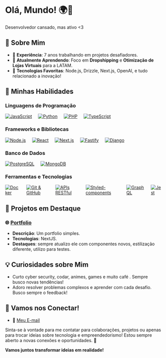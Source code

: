 # Olá, Mundo! 🌍👋

Desenvolvedor cansado, mas ativo <3

## 🚀 Sobre Mim

- 💼 **Experiência**: 7 anos trabalhando em projetos desafiadores.
- 🌱 **Atualmente Aprendendo**: Foco em **Dropshipping** e **Otimização de Lojas Virtuais** para a LATAM.
- 🤖 **Tecnologias Favoritas**: Node.js, Drizzle, Next.js, OpenAI, e tudo relacionado a inovação!

## 💪 Minhas Habilidades

### Linguagens de Programação
<div style="display: flex; gap: 20px;">
  <div title="JavaScript" style="position: relative;">
    <a href="https://developer.mozilla.org/en-US/docs/Web/JavaScript" target="_blank">
      <img src="https://img.icons8.com/color/24/000000/javascript.png" alt="JavaScript" />
    </a>
  </div>
  <div title="Python" style="position: relative;">
    <a href="https://www.python.org/doc/" target="_blank">
      <img src="https://img.icons8.com/color/24/000000/python.png" alt="Python" />
    </a>
  </div>
  <div title="PHP" style="position: relative;">
    <a href="https://www.php.net/docs.php" target="_blank">
      <img src="https://img.icons8.com/color/24/000000/php.png" alt="PHP" />
    </a>
  </div>
  <div title="TypeScript" style="position: relative;">
    <a href="https://www.typescriptlang.org/docs/" target="_blank">
      <img src="https://img.icons8.com/color/24/000000/typescript.png" alt="TypeScript" />
    </a>
  </div>
</div>

### Frameworks e Bibliotecas
<div style="display: flex; width: 100%; gap: 20px;">
  <div title="Node.js" style="position: relative;">
    <a href="https://nodejs.org/en/docs/" target="_blank">
      <img src="https://img.icons8.com/color/24/000000/nodejs.png" alt="Node.js" />
    </a>
  </div>
  <div title="React" style="position: relative;">
    <a href="https://reactjs.org/docs/getting-started.html" target="_blank">
      <img src="https://img.icons8.com/color/24/000000/react-native.png" alt="React" />
    </a>
  </div>
  <div title="Next.js" style="position: relative;">
    <a href="https://nextjs.org/docs" target="_blank">
      <img src="https://img.icons8.com/color/24/000000/nextjs.png" alt="Next.js" />
    </a>
  </div>
  <div title="Fastify" style="position: relative;">
    <a href="https://www.fastify.io/docs/latest/" target="_blank">
      <img src="https://img.icons8.com/color/24/000000/fastify.png" alt="Fastify" />
    </a>
  </div>
  <div title="Django" style="position: relative;">
    <a href="https://www.djangoproject.com/start/" target="_blank">
      <img src="https://img.icons8.com/color/24/000000/django.png" alt="Django" />
    </a>
  </div>
</div>

### Banco de Dados
<div style="display: flex; gap: 20px;">
  <div title="PostgreSQL" style="position: relative;">
    <a href="https://www.postgresql.org/docs/" target="_blank">
      <img src="https://img.icons8.com/color/24/000000/postgresql.png" alt="PostgreSQL" />
    </a>
  </div>
  <div title="MongoDB" style="position: relative;">
    <a href="https://www.mongodb.com/docs/" target="_blank">
      <img src="https://img.icons8.com/color/24/000000/mongodb.png" alt="MongoDB" />
    </a>
  </div>
</div>

### Ferramentas e Tecnologias
<div style="display: flex; gap: 20px;">
  <div title="Docker" style="position: relative;">
    <a href="https://docs.docker.com/" target="_blank">
      <img src="https://img.icons8.com/color/24/000000/docker.png" alt="Docker" />
    </a>
  </div>
  <div title="Git & GitHub" style="position: relative;">
    <a href="https://git-scm.com/doc" target="_blank">
      <img src="https://img.icons8.com/color/24/000000/git.png" alt="Git & GitHub" />
    </a>
  </div>
  <div title="APIs RESTful" style="position: relative;">
    <a href="https://restfulapi.net/" target="_blank">
      <img src="https://img.icons8.com/color/24/000000/api.png" alt="APIs RESTful" />
    </a>
  </div>
  <div title="Styled-components" style="position: relative;">
    <a href="https://styled-components.com/docs" target="_blank">
      <img src="https://img.icons8.com/color/24/000000/styled-components.png" alt="Styled-components" />
    </a>
  </div>
  <div title="GraphQL" style="position: relative;">
    <a href="https://graphql.org/learn/" target="_blank">
      <img src="https://img.icons8.com/color/24/000000/graphql.png" alt="GraphQL" />
    </a>
  </div>
  <div title="Jest" style="position: relative;">
    <a href="https://jestjs.io/docs/getting-started" target="_blank">
      <img src="https://img.icons8.com/color/24/000000/jest.png" alt="Jest" />
    </a>
  </div>
</div>

## 🎯 Projetos em Destaque

### 🌐 [Portfolio](https://paulo-martins.vercel.app/)
- **Descrição**: Um portfolio simples.
- **Tecnologias**: NextJS.
- **Destaques**: sempre atualizo ele com componentes novos, estilização diferente, utilizo para testes.


## 💡 Curiosidades sobre Mim
- Curto cyber security, codar, animes, games e muito café . Sempre busco novas tendências!
- Adoro resolver problemas complexos e aprender com cada desafio. Busco sempre o feedback!

## 🤝 Vamos nos Conectar!

- 📧 [Meu E-mail](mailto:paulomn2013@gmail.com)

Sinta-se à vontade para me contatar para colaborações, projetos ou apenas para trocar ideias sobre tecnologia e empreendedorismo! Estou sempre aberto a novas conexões e oportunidades. 💬

**Vamos juntos transformar ideias em realidade!**
